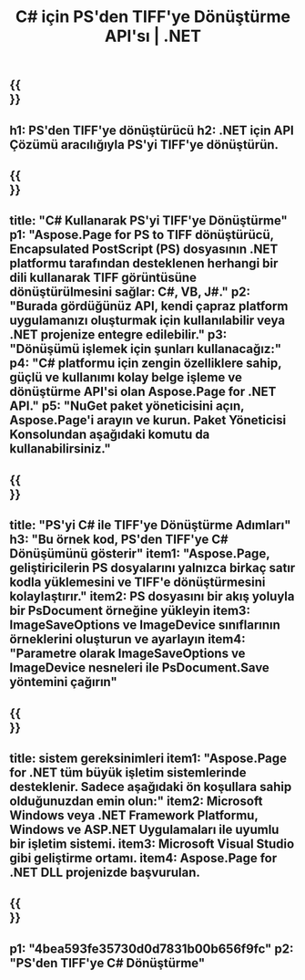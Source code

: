 ﻿---
translation: true
template: /_templates/_conversion-child-net.md
title: C# için PS'den TIFF'ye Dönüştürme API'sı | .NET
url: /net/conversion/ps-to-tiff/
description: PS'den TIFF'ye C# dönüştürme için örnek kod. VB.NET, Asp.NET veya herhangi bir .NET tabanlı uygulama içinde toplu PS dosyalarını TIFF'ye dönüştürmek için API örnek kodunu kullanın.
informat: PS
outformat: TIFF
otherformats: XPS EPS
---

{{<section banner>}}
---
h1: PS'den TIFF'ye dönüştürücü
h2: .NET için API Çözümü aracılığıyla PS'yi TIFF'ye dönüştürün.
---

{{<section overview>}}
---
title: "C# Kullanarak PS'yi TIFF'ye Dönüştürme"
p1: "Aspose.Page for PS to TIFF dönüştürücü, Encapsulated PostScript (PS) dosyasının .NET platformu tarafından desteklenen herhangi bir dili kullanarak TIFF görüntüsüne dönüştürülmesini sağlar: C#, VB, J#."
p2: "Burada gördüğünüz API, kendi çapraz platform uygulamanızı oluşturmak için kullanılabilir veya .NET projenize entegre edilebilir."
p3: "Dönüşümü işlemek için şunları kullanacağız:"
p4: "C# platformu için zengin özelliklere sahip, güçlü ve kullanımı kolay belge işleme ve dönüştürme API'si olan Aspose.Page for .NET API."
p5: "NuGet paket yöneticisini açın, Aspose.Page'i arayın ve kurun. Paket Yöneticisi Konsolundan aşağıdaki komutu da kullanabilirsiniz."
---

{{<section feature1>}}
---
title: "PS'yi C# ile TIFF'ye Dönüştürme Adımları"
h3: "Bu örnek kod, PS'den TIFF'ye C# Dönüşümünü gösterir"
item1: "Aspose.Page, geliştiricilerin PS dosyalarını yalnızca birkaç satır kodla yüklemesini ve TIFF'e dönüştürmesini kolaylaştırır."
item2: PS dosyasını bir akış yoluyla bir PsDocument örneğine yükleyin
item3: ImageSaveOptions ve ImageDevice sınıflarının örneklerini oluşturun ve ayarlayın
item4: "Parametre olarak ImageSaveOptions ve ImageDevice nesneleri ile PsDocument.Save yöntemini çağırın"
---

{{<section feature2>}}
---
title: sistem gereksinimleri
item1: "Aspose.Page for .NET tüm büyük işletim sistemlerinde desteklenir. Sadece aşağıdaki ön koşullara sahip olduğunuzdan emin olun:"
item2: Microsoft Windows veya .NET Framework Platformu, Windows ve ASP.NET Uygulamaları ile uyumlu bir işletim sistemi.
item3: Microsoft Visual Studio gibi geliştirme ortamı.
item4: Aspose.Page for .NET DLL projenizde başvurulan.
---

{{<section gist>}}
---
p1: "4bea593fe35730d0d7831b00b656f9fc"
p2: "PS'den TIFF'ye C# Dönüştürme"
---

